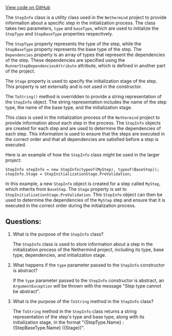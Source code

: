 [View code on GitHub](https://github.com/nethermindeth/nethermind/Nethermind.Init/Steps/StepInfo.cs)

The `StepInfo` class is a utility class used in the `Nethermind` project to provide information about a specific step in the initialization process. The class takes two parameters, `type` and `baseType`, which are used to initialize the `StepType` and `StepBaseType` properties respectively. 

The `StepType` property represents the type of the step, while the `StepBaseType` property represents the base type of the step. The `Dependencies` property is an array of types that represent the dependencies of the step. These dependencies are specified using the `RunnerStepDependenciesAttribute` attribute, which is defined in another part of the project.

The `Stage` property is used to specify the initialization stage of the step. This property is set externally and is not used in the constructor.

The `ToString()` method is overridden to provide a string representation of the `StepInfo` object. The string representation includes the name of the step type, the name of the base type, and the initialization stage.

This class is used in the initialization process of the `Nethermind` project to provide information about each step in the process. The `StepInfo` objects are created for each step and are used to determine the dependencies of each step. This information is used to ensure that the steps are executed in the correct order and that all dependencies are satisfied before a step is executed.

Here is an example of how the `StepInfo` class might be used in the larger project:

```
StepInfo stepInfo = new StepInfo(typeof(MyStep), typeof(BaseStep));
stepInfo.Stage = StepInitializationStage.PreValidation;
```

In this example, a new `StepInfo` object is created for a step called `MyStep`, which inherits from `BaseStep`. The `Stage` property is set to `StepInitializationStage.PreValidation`. This `StepInfo` object can then be used to determine the dependencies of the `MyStep` step and ensure that it is executed in the correct order during the initialization process.
## Questions: 
 1. What is the purpose of the `StepInfo` class?
    
    The `StepInfo` class is used to store information about a step in the initialization process of the Nethermind project, including its type, base type, dependencies, and initialization stage.

2. What happens if the `type` parameter passed to the `StepInfo` constructor is abstract?
    
    If the `type` parameter passed to the `StepInfo` constructor is abstract, an `ArgumentException` will be thrown with the message "Step type cannot be abstract".

3. What is the purpose of the `ToString` method in the `StepInfo` class?
    
    The `ToString` method in the `StepInfo` class returns a string representation of the step's type and base type, along with its initialization stage, in the format "{StepType.Name} : {StepBaseType.Name} ({Stage})".